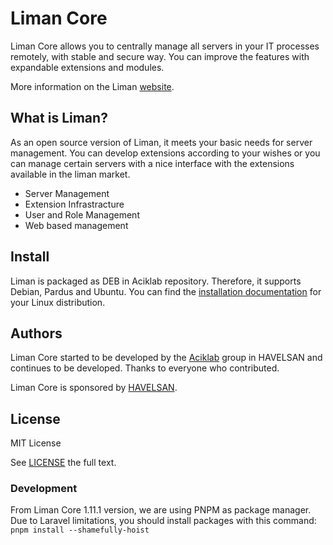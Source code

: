 # Liman Core

Liman Core allows you to centrally manage all servers in your IT processes remotely, with stable and secure way. You can improve the features with expandable extensions and modules. 

More information on the Liman [website](https://liman.dev).

## What is Liman?

As an open source version of Liman, it meets your basic needs for server management. You can develop extensions according to your wishes or you can manage certain servers with a nice interface with the extensions available in the liman market.

* Server Management
* Extension Infrastracture
* User and Role Management
* Web based management

## Install

Liman is packaged as DEB in Aciklab repository. Therefore, it supports Debian, Pardus and Ubuntu.
You can find the [installation documentation](https://docs.liman.dev/start/installing) for your Linux distribution.

## Authors

Liman Core started to be developed by the [Aciklab](https://aciklab.org) group in HAVELSAN and continues to be developed. Thanks to everyone who contributed.

Liman Core is sponsored by [HAVELSAN](https://havelsan.com.tr/en).

## License

MIT License

See [LICENSE](https://github.com/limanmys/core/blob/master/LICENSE) the full text.

### Development

From Liman Core 1.11.1 version, we are using PNPM as package manager. Due to Laravel limitations, you should install packages with this command:  `pnpm install --shamefully-hoist`